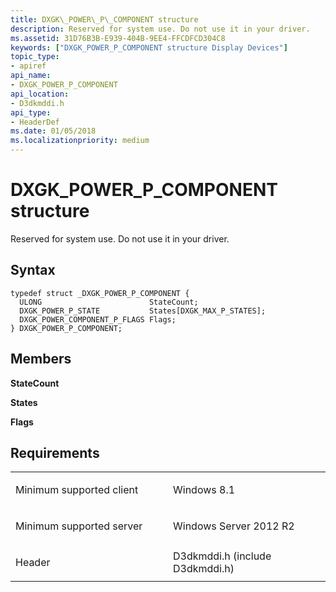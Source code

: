 ```yaml
---
title: DXGK\_POWER\_P\_COMPONENT structure
description: Reserved for system use. Do not use it in your driver.
ms.assetid: 31D76B3B-E939-404B-9EE4-FFCDFCD304C8
keywords: ["DXGK_POWER_P_COMPONENT structure Display Devices"]
topic_type:
- apiref
api_name:
- DXGK_POWER_P_COMPONENT
api_location:
- D3dkmddi.h
api_type:
- HeaderDef
ms.date: 01/05/2018
ms.localizationpriority: medium
---
```


# DXGK\_POWER\_P\_COMPONENT structure


Reserved for system use. Do not use it in your driver.

Syntax
------

```ManagedCPlusPlus
typedef struct _DXGK_POWER_P_COMPONENT {
  ULONG                        StateCount;
  DXGK_POWER_P_STATE           States[DXGK_MAX_P_STATES];
  DXGK_POWER_COMPONENT_P_FLAGS Flags;
} DXGK_POWER_P_COMPONENT;
```

Members
-------

**StateCount**

**States**

**Flags**

Requirements
------------

<table>
<colgroup>
<col width="50%" />
<col width="50%" />
</colgroup>
<tbody>
<tr class="odd">
<td align="left"><p>Minimum supported client</p></td>
<td align="left"><p>Windows 8.1</p></td>
</tr>
<tr class="even">
<td align="left"><p>Minimum supported server</p></td>
<td align="left"><p>Windows Server 2012 R2</p></td>
</tr>
<tr class="odd">
<td align="left"><p>Header</p></td>
<td align="left">D3dkmddi.h (include D3dkmddi.h)</td>
</tr>
</tbody>
</table>

 

 






